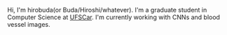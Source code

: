 Hi, I'm hirobuda(or Buda/Hiroshi/whatever). I'm a graduate student in Computer Science at [UFSCar]([https://www.icmc.usp.br/](https://www.ppgcc.ufscar.br/pt-br)). I'm currently working with CNNs and blood vessel images.
